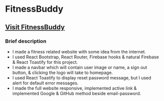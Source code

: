 # FitnessBuddy

## [Visit FitnessBuddy](https://fitness-buddy-sajidjrahman.web.app/)

### Brief description

* I made a fitness related website with some idea from the internet.
* I used React Bootstrap, React Router, Firebase hooks & natural Firebase & React Toastify for this project.
* I made a navbar which will contain user image or name, a sign out button, & clicking the logo will take to homepage.
* I used React Toastify to display reset password message, but I used alert for default error messages.
* I made the full website responsive, implemented active link & implemented Google & GitHub method beside email-password.